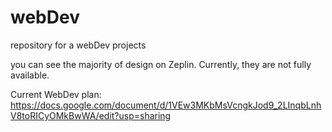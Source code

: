 # webDev
repository for a webDev projects

you can see the majority of design on Zeplin. Currently, they are not fully available.

Current WebDev plan: https://docs.google.com/document/d/1VEw3MKbMsVcngkJod9_2LInqbLnhV8toRICyOMkBwWA/edit?usp=sharing
